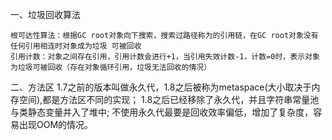 一、垃圾回收算法

```
根可达性算法：根据GC root对象向下搜索，搜索过路径称为的引用链，在GC root对象没有任何引用相连时对象成为垃圾 可被回收
引用计数：对象之间存在引用，引用计数会进行+1，当引用失效计数-1，计数=0时，表示对象为垃圾可被回收（存在对象循环引用，垃圾无法回收的情况）
```

二、方法区
1.7之前的版本叫做永久代，1.8之后被称为metaspace(大小取决于内存空间),都是方法区不同的实现；
1.8之后已经移除了永久代，并且字符串常量池与类静态变量并入了堆中;
不使用永久代最要是回收效率偏低，增加了复杂度，容易出现OOM的情况。

